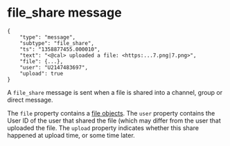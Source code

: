 # file_share message

	{
		"type": "message",
		"subtype": "file_share",
		"ts": "1358877455.000010",
		"text": "<@cal> uploaded a file: <https:...7.png|7.png>",
		"file": {...},
		"user": "U2147483697",
		"upload": true
	}

A `file_share` message is sent when a file is shared into a channel,
group or direct message.

The `file` property contains a [file objects](/types/file). The `user`
property contains the User ID of the user that shared the file (which may
differ from the user that uploaded the file. The `upload` property
indicates whether this share happened at upload time, or some time later.

